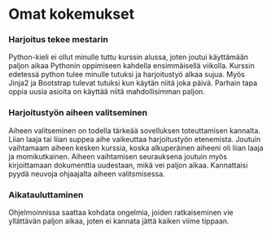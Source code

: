 # Omat kokemukset
### Harjoitus tekee mestarin
Python-kieli ei ollut minulle tuttu kurssin alussa, joten joutui käyttämään paljon aikaa Pythonin oppimiseen kahdella ensimmäisellä viikolla.
Kurssin edetessä python tulee minulle tutuksi ja harjoitustyö alkaa sujua. Myös Jinja2 ja Bootstrap tulevat tutuksi kun käytän niitä joka päivä.
Parhain tapa oppia uusia asioita on käyttää niitä mahdollisimman paljon. 

### Harjoitustyön aiheen valitseminen
Aiheen valitseminen on todella tärkeää sovelluksen toteuttamisen kannalta. Liian laaja tai liian suppea aihe vaikeuttaa harjoitustyön etenemista.
Joutuin vaihtamaam aiheen kesken kurssia, koska alkuperäinen aiheeni oli liian laaja ja momikutkainen. Aiheen vaihtamisen seurauksena joutuin myös kirjoittamaan 
dokumenttia uudestaan, mikä vei paljon aikaa. Kannattaisi pyydä neuvoja ohjaajalta aiheen valitsmisessa.

### Aikatauluttaminen 
Ohjelmoinnissa saattaa kohdata ongelmia, joiden ratkaiseminen vie yllättävän paljon aikaa, joten ei kannata jättä kaiken viime tippaan. 
